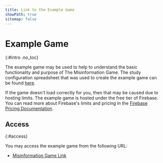 ```yaml
---
title: Link to the Example Game
showPath: true
sitemap: false
---
```


# Example Game
{:#intro .no_toc}

The example game may be used to help to understand the basic functionality
and purpose of The Misinformation Game. The study configuration spreadsheet
that was used to create the example game can be found [here](/link/ExampleStudy).

<p class="warning">
    If the game doesn't load correctly for you, then that may be caused due
    to hosting limits. The example game is hosted under the free tier of
    Firebase. You can read more about Firebase's limits and pricing in
    the <a href="/FirebasePricing">Firebase Pricing Documentation</a>.
</p>

## Access
{:#access}

You may access the example game from the following URL:

- [Misinformation Game Link](https://misinformation-game.web.app/study/m1v891krnanahrdi/id?s=hviawth01zo4zxmx)
